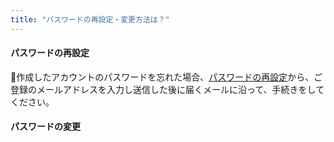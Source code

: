```yaml
---
title: "パスワードの再設定・変更方法は？"
---
```


#### パスワードの再設定
作成したアカウントのパスワードを忘れた場合、[パスワードの再設定](/forgot-password)から、ご登録のメールアドレスを入力し送信した後に届くメールに沿って、手続きをしてください。

#### パスワードの変更
